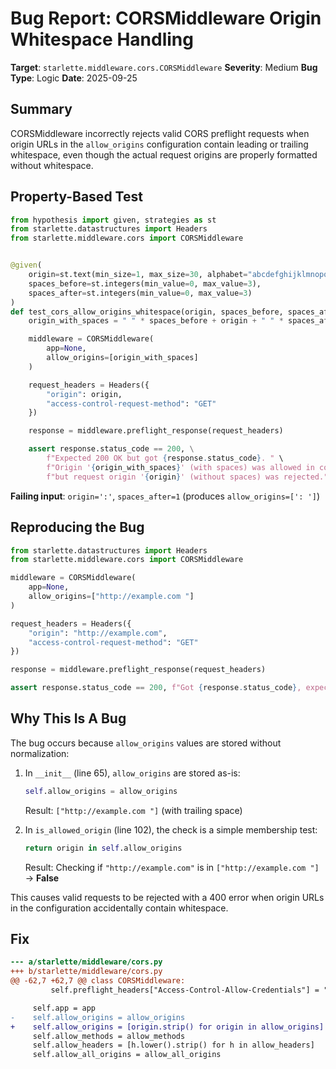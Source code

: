 # Bug Report: CORSMiddleware Origin Whitespace Handling

**Target**: `starlette.middleware.cors.CORSMiddleware`
**Severity**: Medium
**Bug Type**: Logic
**Date**: 2025-09-25

## Summary

CORSMiddleware incorrectly rejects valid CORS preflight requests when origin URLs in the `allow_origins` configuration contain leading or trailing whitespace, even though the actual request origins are properly formatted without whitespace.

## Property-Based Test

```python
from hypothesis import given, strategies as st
from starlette.datastructures import Headers
from starlette.middleware.cors import CORSMiddleware


@given(
    origin=st.text(min_size=1, max_size=30, alphabet="abcdefghijklmnopqrstuvwxyz:/.-"),
    spaces_before=st.integers(min_value=0, max_value=3),
    spaces_after=st.integers(min_value=0, max_value=3)
)
def test_cors_allow_origins_whitespace(origin, spaces_before, spaces_after):
    origin_with_spaces = " " * spaces_before + origin + " " * spaces_after

    middleware = CORSMiddleware(
        app=None,
        allow_origins=[origin_with_spaces]
    )

    request_headers = Headers({
        "origin": origin,
        "access-control-request-method": "GET"
    })

    response = middleware.preflight_response(request_headers)

    assert response.status_code == 200, \
        f"Expected 200 OK but got {response.status_code}. " \
        f"Origin '{origin_with_spaces}' (with spaces) was allowed in config, " \
        f"but request origin '{origin}' (without spaces) was rejected."
```

**Failing input**: `origin=':'`, `spaces_after=1` (produces `allow_origins=[': ']`)

## Reproducing the Bug

```python
from starlette.datastructures import Headers
from starlette.middleware.cors import CORSMiddleware

middleware = CORSMiddleware(
    app=None,
    allow_origins=["http://example.com "]
)

request_headers = Headers({
    "origin": "http://example.com",
    "access-control-request-method": "GET"
})

response = middleware.preflight_response(request_headers)

assert response.status_code == 200, f"Got {response.status_code}, expected 200"
```

## Why This Is A Bug

The bug occurs because `allow_origins` values are stored without normalization:

1. In `__init__` (line 65), `allow_origins` are stored as-is:
   ```python
   self.allow_origins = allow_origins
   ```
   Result: `["http://example.com "]` (with trailing space)

2. In `is_allowed_origin` (line 102), the check is a simple membership test:
   ```python
   return origin in self.allow_origins
   ```
   Result: Checking if `"http://example.com"` is in `["http://example.com "]` → **False**

This causes valid requests to be rejected with a 400 error when origin URLs in the configuration accidentally contain whitespace.

## Fix

```diff
--- a/starlette/middleware/cors.py
+++ b/starlette/middleware/cors.py
@@ -62,7 +62,7 @@ class CORSMiddleware:
         self.preflight_headers["Access-Control-Allow-Credentials"] = "true"

     self.app = app
-    self.allow_origins = allow_origins
+    self.allow_origins = [origin.strip() for origin in allow_origins]
     self.allow_methods = allow_methods
     self.allow_headers = [h.lower().strip() for h in allow_headers]
     self.allow_all_origins = allow_all_origins
```